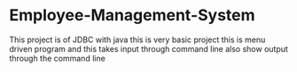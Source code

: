 # Employee-Management-System
This project is of JDBC with java this is very basic project this is menu driven program and this takes input through command line also show output through the command line
